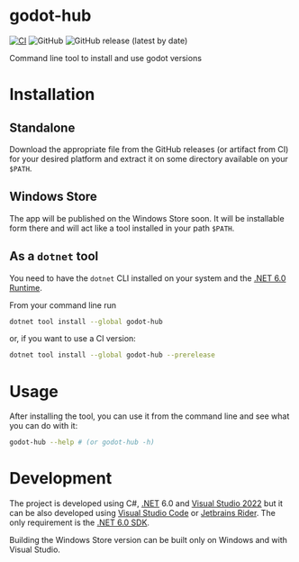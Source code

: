 # godot-hub 

[![CI](https://github.com/mattiascibien/godot-hub/actions/workflows/ci.yml/badge.svg)](https://github.com/mattiascibien/godot-hub/actions/workflows/ci.yml) ![GitHub](https://img.shields.io/github/license/mattiascibien/godot-hub) ![GitHub release (latest by date)](https://img.shields.io/github/v/release/mattiascibien/godot-hub)

Command line tool to install and use godot versions

# Installation

## Standalone

Download the appropriate file from the GitHub releases (or artifact from CI) for your desired platform
and extract it on some directory available on your `$PATH`.

## Windows Store

The app will be published on the Windows Store soon. It will be installable form there and will act like a tool installed in your path `$PATH`.

## As a `dotnet` tool

You need to have the `dotnet` CLI installed on your system and the [.NET 6.0 Runtime](https://dotnet.microsoft.com/download/dotnet/6.0).

From your command line run

```bash
dotnet tool install --global godot-hub
```

or, if you want to use a CI version:

```bash
dotnet tool install --global godot-hub --prerelease
```

# Usage

After installing the tool, you can use it from the command line and see what you can do with it:

```bash
godot-hub --help # (or godot-hub -h)
```

# Development

The project is developed using C#, [.NET](https://dotnet.microsoft.com/) 6.0 and [Visual Studio 2022](https://visualstudio.microsoft.com/) but it can be also developed
using [Visual Studio Code](https://code.visualstudio.com/) or [Jetbrains Rider](https://www.jetbrains.com/rider/). The only requirement is the [.NET 6.0 SDK](https://dotnet.microsoft.com/download/dotnet/6.0).

Building the Windows Store version can be built only on Windows and with Visual Studio.

